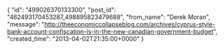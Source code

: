  {
   "id": "499026370133300",
   "post_id": "462493170453287_498895823479688",
   "from_name": "Derek Moran",
   "message": "http://theeconomiccollapseblog.com/archives/cyprus-style-bank-account-confiscation-is-in-the-new-canadian-government-budget",
   "created_time": "2013-04-02T21:35:00+0000"
 }
